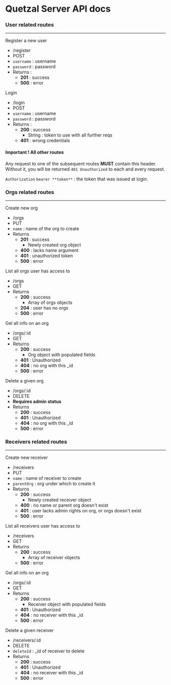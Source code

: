 # Quetzal Server API docs

### User related routes
---

Register a new user

* /register
* POST
* `username` : username
* `password` : password
* Returns :
  * **201** : success
  * **500** : error

Login

* /login
* POST
* `username` : username
* `password` : password
* Returns :
  * **200** : success
      * String : token to use with all further reqs
  * **401** : wrong credentials
  
#### Important ! All other routes

Any request to one of the subsequent routes **MUST** contain this header. Without it, you will be returned `401 Unauthorized` to each and every request.

`Authorization` `bearer **token**` : the token that was issued at login.

### Orgs related routes
---

Create new org

* /orgs
* PUT
* `name` : name of the org to create
* Returns
  * **201** : success
  	* Newly created org object
  * **400** : lacks name argument
  * **401** : unauthorized token
  * **500** : error
  
List all orgs user has access to

* /orgs
* GET
* Returns
  * **200** : success
    * Array of orgs objects
  * **204** : user has no orgs
  * **500** : error

Gel all info on an org

* /orgs/:id
* GET
* Returns
  * **200** : success
  	* Org object with populated fields
  * **401** : Unauthorized
  * **404** : no org with this _id
  * **500** : error

Delete a given org

* /orgs/:id
* DELETE
* __Requires admin status__
* Returns
  * **200** : success
  * **401** : Unauthorized
  * **404** : no org with this _id
  * **500** : error

### Receivers related routes
---

Create new receiver

* /receivers
* PUT
* `name` : name of receiver to create
* `parentOrg` : org under which to create it
* Returns
  * **200** : success
  	* Newly created receiver object
  * **400** : no name or parent org doesn't exist
  * **401** : user lacks admin rights on org, or orgs doesn't exist
  * **500** : error

List all receivers user has access to

* /receivers
* GET
* Returns
  * **200** : success
    * Array of receiver objects
  * **500** : error
  
Gel all info on an org

* /orgs/:id
* GET
* Returns
  * **200** : success
  	* Receiver object with populated fields
  * **401** : Unauthorized
  * **404** : no receiver with this _id
  * **500** : error

Delete a given receiver

* /receivers/:id
* DELETE
* `deleteId` : _id of receiver to delete
* Returns
  * **200** : success
  * **401** : Unauthorized
  * **404** : no receiver with this _id
  * **500** : error